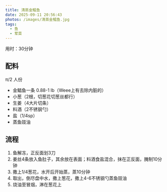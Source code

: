```yaml
---
title: 清蒸金鲳鱼
date: 2025-09-11 20:56:43
photos: /images/清蒸金鲳鱼.jpg
tags:
  - 鱼
  - 荤菜
---
```


用时：30分钟

## 配料

π/2 人份

- 金鲳鱼一条 0.88-1 lb（Weee上有去除内脏的）
- 小葱（2根，切葱花切葱丝都行）
- 生姜（4大片切条）
- 料酒（2不锈钢勺）
- 盐（1/4sp）
- 蒸鱼豉油

<!--more-->

## 流程

1. 鱼解冻，正反面划3刀
2. 姜丝4条放入鱼肚子，其余放在表面；料酒食盐混合，抹在正反面，腌制10分钟
3. 撒上1/4葱花，水开后开始蒸，蒸10分钟
4. 取出，倒尽盘中水，撒上葱花，撒上4-6不锈钢勺蒸鱼豉油
5. 烧油至冒烟，淋在葱花上
